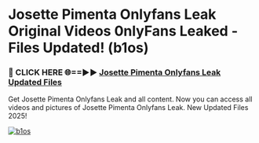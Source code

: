 # Josette Pimenta Onlyfans Leak Original Videos 0nlyFans Leaked - Files Updated! (b1os)

<h3>🔴 CLICK HERE 🌐==►► <a href="https://tinyurl.com/2wckxsce" rel="nofollow">Josette Pimenta Onlyfans Leak Updated Files</a></h3>

Get Josette Pimenta Onlyfans Leak and all content. Now you can access all videos and pictures of Josette Pimenta Onlyfans Leak. New Updated Files 2025!

[![b1os](https://i.imgur.com/AFduVYN.gif)](https://tinyurl.com/2wckxsce)
